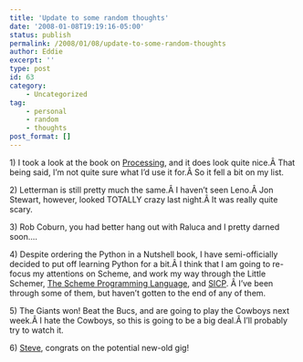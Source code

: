 ```yaml
---
title: 'Update to some random thoughts'
date: '2008-01-08T19:19:16-05:00'
status: publish
permalink: /2008/01/08/update-to-some-random-thoughts
author: Eddie
excerpt: ''
type: post
id: 63
category:
    - Uncategorized
tag:
    - personal
    - random
    - thoughts
post_format: []
---
```

1\) I took a look at the book on [Processing](http://en.wikipedia.org/wiki/Processing_(programming_language)), and it does look quite nice.Â That being said, I’m not quite sure what I’d use it for.Â So it fell a bit on my list.

2\) Letterman is still pretty much the same.Â I haven’t seen Leno.Â Jon Stewart, however, looked TOTALLY crazy last night.Â It was really quite scary.

3\) Rob Coburn, you had better hang out with Raluca and I pretty darned soon....

4\) Despite ordering the Python in a Nutshell book, I have semi-officially decided to put off learning Python for a bit.Â I think that I am going to re-focus my attentions on Scheme, and work my way through the Little Schemer, [The Scheme Programming Language](http://www.scheme.com/tspl3/), and [SICP](http://mitpress.mit.edu/sicp/). Â I’ve been through some of them, but haven’t gotten to the end of any of them.

5\) The Giants won! Beat the Bucs, and are going to play the Cowboys next week.Â I hate the Cowboys, so this is going to be a big deal.Â I’ll probably try to watch it.

6\) [Steve](http://stevedockery.com), congrats on the potential new-old gig!
